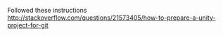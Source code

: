 Followed these instructions
http://stackoverflow.com/questions/21573405/how-to-prepare-a-unity-project-for-git
